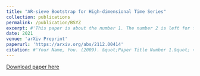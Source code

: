 ```yaml
---
title: "AR-sieve Bootstrap for High-dimensional Time Series"
collection: publications
permalink: /publication/BSYZ
excerpt: #'This paper is about the number 1. The number 2 is left for future work.'
date: 2021
venue: 'arXiv Preprint'
paperurl: 'https://arxiv.org/abs/2112.00414'
citation: #'Your Name, You. (2009). &quot;Paper Title Number 1.&quot; <i>Journal 1</i>. 1(1).'
---
```

[//]: # (This paper is about the number 1. The number 2 is left for future work.)

[Download paper here](https://arxiv.org/pdf/2112.00414)

[//]: # (Recommended citation: Your Name, You. 2009. "Paper Title Number 1." <i>Journal 1</i>. 11.) 

